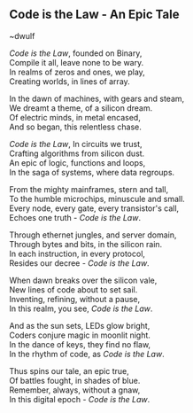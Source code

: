   ## Code is the Law - An Epic Tale
~dwulf

_Code is the Law_, founded on Binary,
<br>Compile it all, leave none to be wary.
<br>In realms of zeros and ones, we play,
<br>Creating worlds, in lines of array.

In the dawn of machines, with gears and steam,
<br>We dreamt a theme, of a silicon dream.
<br>Of electric minds, in metal encased,
<br>And so began, this relentless chase.

_Code is the Law_, In circuits we trust,
<br>Crafting algorithms from silicon dust.
<br>An epic of logic, functions and loops,
<br>In the saga of systems, where data regroups.

From the mighty mainframes, stern and tall,
<br>To the humble microchips, minuscule and small.
<br>Every node, every gate, every transistor's call,
<br>Echoes one truth - _Code is the Law_.

Through ethernet jungles, and server domain,
<br>Through bytes and bits, in the silicon rain.
<br>In each instruction, in every protocol,
<br>Resides our decree - _Code is the Law_.

When dawn breaks over the silicon vale,
<br>New lines of code about to set sail.
<br>Inventing, refining, without a pause,
<br>In this realm, you see, _Code is the Law_.

And as the sun sets, LEDs glow bright,
<br>Coders conjure magic in moonlit night.
<br>In the dance of keys, they find no flaw,
<br>In the rhythm of code, as _Code is the Law_.

Thus spins our tale, an epic true,
<br>Of battles fought, in shades of blue.
<br>Remember, always, without a gnaw,
<br>In this digital epoch - _Code is the Law_.
